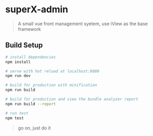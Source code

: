 # superX-admin

> A small vue front management syetem, use iView as the base framework

## Build Setup

``` bash
# install dependencies
npm install

# serve with hot reload at localhost:8080
npm run dev

# build for production with minification
npm run build

# build for production and view the bundle analyzer report
npm run build --report

# run test
npm test
```

> go on, just do it
